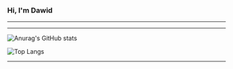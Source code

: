 ### Hi, I'm Dawid
<hr>



<hr>

![Anurag's GitHub stats](https://github-readme-stats.vercel.app/api?username=Gazdziol&show_icons=true&theme=dark)


![Top Langs](https://github-readme-stats.vercel.app/api/top-langs/?username=Gazdziol&theme=dark)

<hr>
